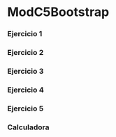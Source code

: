 # ModC5Bootstrap

### Ejercicio 1

### Ejercicio 2

### Ejercicio 3

### Ejercicio 4

### Ejercicio 5

### Calculadora
